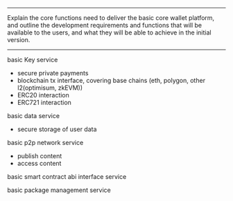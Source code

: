 ***
Explain the core functions need to deliver the basic core wallet platform, and outline the development requirements and functions that will be available to the users, and what they will be able to achieve in the initial version. 
***

basic Key service
- secure private payments
- blockchain tx interface, covering base chains (eth, polygon, other l2(optimisum, zkEVM))
- ERC20 interaction
- ERC721 interaction

basic data service 
- secure storage of user data

basic p2p network service
- publish content
- access content

basic smart contract abi interface service

basic package management service

